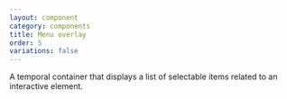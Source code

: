 ```yaml
---
layout: component
category: components
title: Menu overlay
order: 5
variations: false
---
```

A temporal container that displays a list of selectable items related to an interactive element.